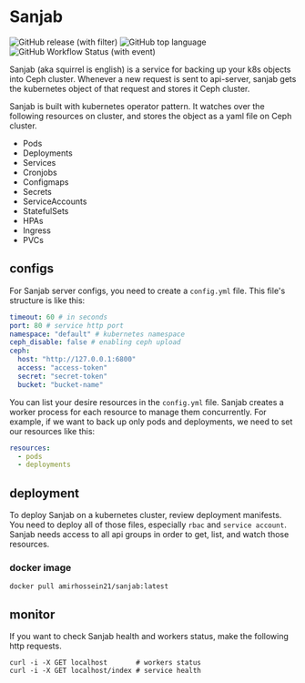 # Sanjab

![GitHub release (with filter)](https://img.shields.io/github/v/release/amirhnajafiz/sanjab)
![GitHub top language](https://img.shields.io/github/languages/top/amirhnajafiz/sanjab)
![GitHub Workflow Status (with event)](https://img.shields.io/github/actions/workflow/status/amirhnajafiz/sanjab/image.yaml)

Sanjab (aka squirrel is english) is a service for backing up your k8s objects into Ceph cluster. Whenever a new request is
sent to api-server, sanjab gets the kubernetes object of that request and stores it Ceph cluster.

Sanjab is built with kubernetes operator pattern. It watches over the following resources on cluster, and stores the object
as a yaml file on Ceph cluster.

- Pods
- Deployments
- Services
- Cronjobs
- Configmaps
- Secrets
- ServiceAccounts
- StatefulSets
- HPAs
- Ingress
- PVCs

## configs

For Sanjab server configs, you need to create a ```config.yml``` file. This file's structure
is like this:

```yaml
timeout: 60 # in seconds
port: 80 # service http port
namespace: "default" # kubernetes namespace
ceph_disable: false # enabling ceph upload
ceph:
  host: "http://127.0.0.1:6800"
  access: "access-token"
  secret: "secret-token"
  bucket: "bucket-name"
```

You can list your desire resources in the ```config.yml``` file. Sanjab creates a worker process for each
resource to manage them concurrently. For example, if we want to back up only pods and deployments, we need
to set our resources like this:

```yaml
resources:
  - pods
  - deployments
```

## deployment

To deploy Sanjab on a kubernetes cluster, review deployment manifests. You need to deploy
all of those files, especially ```rbac``` and ```service account```. Sanjab needs access
to all api groups in order to get, list, and watch those resources.

### docker image

````shell
docker pull amirhossein21/sanjab:latest
````

## monitor

If you want to check Sanjab health and workers status, make the following http
requests.

````shell
curl -i -X GET localhost       # workers status
curl -i -X GET localhost/index # service health
````
